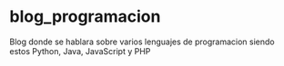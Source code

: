 # blog_programacion
Blog donde se hablara sobre varios lenguajes de programacion siendo estos Python, Java, JavaScript y PHP

